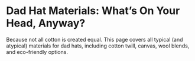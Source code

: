 # Dad Hat Materials: What’s On Your Head, Anyway?

Because not all cotton is created equal. This page covers all typical (and atypical) materials for dad hats, including cotton twill, canvas, wool blends, and eco-friendly options.